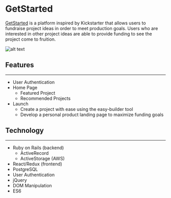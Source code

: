 # GetStarted

[GetStarted](https://www.getstart3d.herokuapp.com "GetStarted") is a platform inspired by Kickstarter that allows users to fundraise project ideas in order to meet production goals. Users who are interested in other project ideas are able to provide funding to see the project come to fruition.

![alt text](https://s3.amazonaws.com/getstarted-dev/Screen+Shot+2019-02-01+at+11.30.49+AM.png "GetStarted")

## Features
-----------
  * User Authentication
  * Home Page
    * Featured Project
    * Recommended Projects
  * Launch
    * Create a project with ease using the easy-builder tool
    * Develop a personal product landing page to maximize funding goals


## Technology
-------------
  * Ruby on Rails (backend)
    * ActiveRecord
    * ActiveStorage (AWS)
  * React/Redux (frontend)
  * PostgreSQL
  * User Authentication
  * jQuery
  * DOM Manipulation
  * ES6